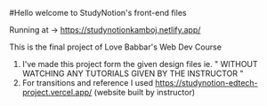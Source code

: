 #Hello welcome to StudyNotion's front-end files

Running at -> https://studynotionkamboj.netlify.app/

This is the final project of Love Babbar's Web Dev Course 
1. I've made this project form the given design files ie. " WITHOUT WATCHING ANY TUTORIALS GIVEN BY THE INSTRUCTOR "
2. For transitions and reference I used https://studynotion-edtech-project.vercel.app/ (website built by instructor)